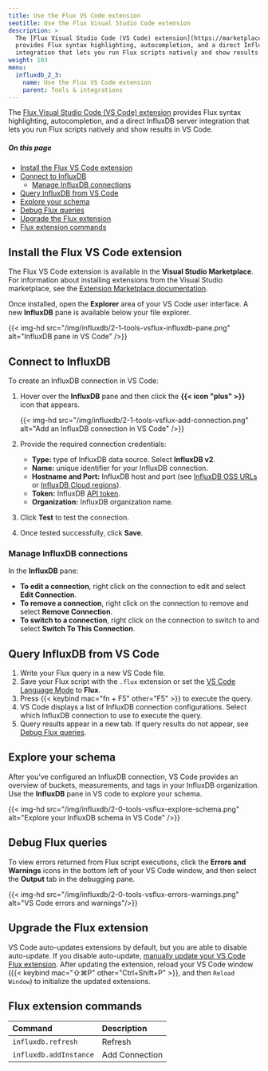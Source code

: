 ```yaml
---
title: Use the Flux VS Code extension
seotitle: Use the Flux Visual Studio Code extension
description: >
  The [Flux Visual Studio Code (VS Code) extension](https://marketplace.visualstudio.com/items?itemName=influxdata.flux)
  provides Flux syntax highlighting, autocompletion, and a direct InfluxDB OSS server
  integration that lets you run Flux scripts natively and show results in VS Code.
weight: 103
menu:
  influxdb_2_3:
    name: Use the Flux VS Code extension
    parent: Tools & integrations
---
```


The [Flux Visual Studio Code (VS Code) extension](https://marketplace.visualstudio.com/items?itemName=influxdata.flux)
provides Flux syntax highlighting, autocompletion, and a direct InfluxDB server
integration that lets you run Flux scripts natively and show results in VS Code.

##### On this page
- [Install the Flux VS Code extension](#install-the-flux-vs-code-extension)
- [Connect to InfluxDB](#connect-to-influxdb)
  - [Manage InfluxDB connections](#manage-influxdb-connections)
- [Query InfluxDB from VS Code](#query-influxdb-from-vs-code)
- [Explore your schema](#explore-your-schema)
- [Debug Flux queries](#debug-flux-queries)
- [Upgrade the Flux extension](#upgrade-the-flux-extension)
- [Flux extension commands](#flux-extension-commands)

## Install the Flux VS Code extension
The Flux VS Code extension is available in the **Visual Studio Marketplace**.
For information about installing extensions from the Visual Studio marketplace,
see the [Extension Marketplace documentation](https://code.visualstudio.com/docs/editor/extension-gallery).

Once installed, open the **Explorer** area of your VS Code user interface.
A new **InfluxDB** pane is available below your file explorer.

{{< img-hd src="/img/influxdb/2-1-tools-vsflux-influxdb-pane.png" alt="InfluxDB pane in VS Code" />}}

## Connect to InfluxDB
To create an InfluxDB connection in VS Code:

1. Hover over the **InfluxDB** pane and then click the **{{< icon "plus" >}}** icon that appears.

    {{< img-hd src="/img/influxdb/2-1-tools-vsflux-add-connection.png" alt="Add an InfluxDB connection in VS Code" />}}

2. Provide the required connection credentials:
    - **Type:** type of InfluxDB data source. Select **InfluxDB v2**.
    - **Name:** unique identifier for your InfluxDB connection.
    - **Hostname and Port:** InfluxDB host and port
      (see [InfluxDB OSS URLs](/influxdb/v2.2/reference/urls/) or [InfluxDB Cloud regions](/influxdb/cloud/reference/regions/)).
    - **Token:** InfluxDB [API token](/influxdb/v2.2/security/tokens/).
    - **Organization:** InfluxDB organization name.
3. Click **Test** to test the connection.
4. Once tested successfully, click **Save**.

### Manage InfluxDB connections
In the **InfluxDB** pane:

- **To edit a connection**, right click on the connection to edit and select **Edit Connection**.
- **To remove a connection**, right click on the connection to remove and select **Remove Connection**.
- **To switch to a connection**, right click on the connection to switch to and select **Switch To This Connection**.

## Query InfluxDB from VS Code
1. Write your Flux query in a new VS Code file.
2. Save your Flux script with the `.flux` extension or set the
   [VS Code Language Mode](https://code.visualstudio.com/docs/languages/overview#_changing-the-language-for-the-selected-file) to **Flux**.
3. Press {{< keybind mac="fn + F5" other="F5" >}} to execute the query.
4. VS Code displays a list of InfluxDB connection configurations.
   Select which InfluxDB connection to use to execute the query.
5. Query results appear in a new tab. If query results do not appear, see [Debug Flux queries](#debug-flux-queries).

## Explore your schema
After you've configured an InfluxDB connection, VS Code provides an overview of buckets,
measurements, and tags in your InfluxDB organization.
Use the **InfluxDB** pane in VS code to explore your schema.

{{< img-hd src="/img/influxdb/2-0-tools-vsflux-explore-schema.png" alt="Explore your InfluxDB schema in VS Code" />}}

## Debug Flux queries
To view errors returned from Flux script executions, click the **Errors and Warnings**
icons in the bottom left of your VS Code window, and then select the **Output** tab in the debugging pane.

{{< img-hd src="/img/influxdb/2-0-tools-vsflux-errors-warnings.png" alt="VS Code errors and warnings"/>}}

## Upgrade the Flux extension
VS Code auto-updates extensions by default, but you are able to disable auto-update.
If you disable auto-update, [manually update your VS Code Flux extension](https://code.visualstudio.com/docs/editor/extension-gallery#_update-an-extension-manually).
After updating the extension, reload your VS Code window ({{< keybind mac="⇧⌘P" other="Ctrl+Shift+P" >}},
and then `Reload Window`) to initialize the updated extensions.

## Flux extension commands

| Command                | Description    |
| :--------------------- | :------------- |
| `influxdb.refresh`     | Refresh        |
| `influxdb.addInstance` | Add Connection |

